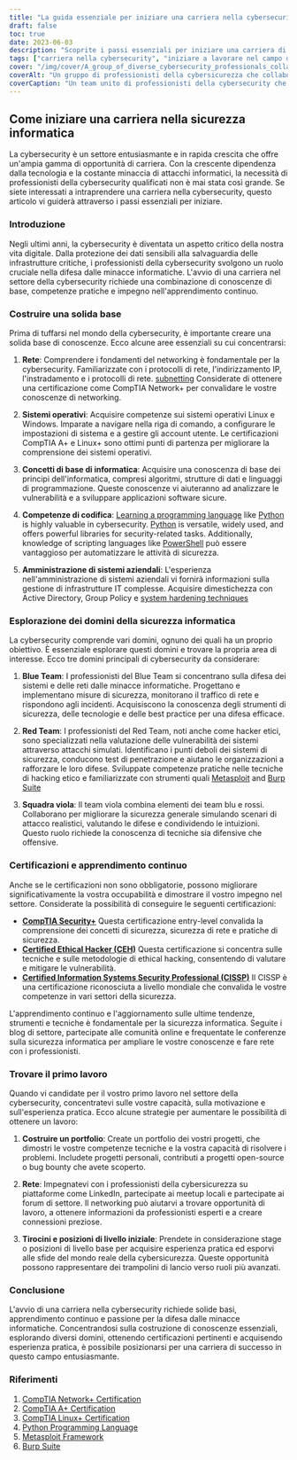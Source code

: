 ```yaml
---
title: "La guida essenziale per iniziare una carriera nella cybersecurity"
draft: false
toc: true
date: 2023-06-03
description: "Scoprite i passi essenziali per iniziare una carriera di successo nella cybersecurity, dalla costruzione di una solida base all'esplorazione di diversi domini e certificazioni."
tags: ["carriera nella cybersecurity", "iniziare a lavorare nel campo della cybersecurity", "costruire le fondamenta", "fondamenti di rete", "sistemi operativi", "competenze di codifica", "amministrazione del sistema aziendale", "squadra blu", "squadra rossa", "squadra viola", "certificazioni", "apprendimento continuo", "primo lavoro nella cybersecurity", "costruzione del portafoglio", "networking per la cybersecurity", "stage in cybersecurity", "Sicurezza CompTIA", "Hacker etico certificato CEH", "Professionista certificato della sicurezza dei sistemi informativi CISSP", "conferenze sulla cybersicurezza", "tendenze della cybersicurezza", "esperienza pratica", "progetti di cybersecurity", "incontri di cybersicurezza", "sicurezza informatica di base", "Difendersi dalle minacce informatiche", "professionisti della cybersicurezza", "sviluppo della carriera", "competenze di cybersecurity", "educazione alla cybersicurezza"]
cover: "/img/cover/A_group_of_diverse_cybersecurity_professionals_collaborating.png"
coverAlt: "Un gruppo di professionisti della cybersicurezza che collaborano alla sicurezza dei sistemi e delle reti digitali."
coverCaption: "Un team unito di professionisti della cybersecurity che lavorano insieme per proteggere i sistemi digitali dalle minacce informatiche."
---
```


## Come iniziare una carriera nella sicurezza informatica

La cybersecurity è un settore entusiasmante e in rapida crescita che offre un'ampia gamma di opportunità di carriera. Con la crescente dipendenza dalla tecnologia e la costante minaccia di attacchi informatici, la necessità di professionisti della cybersecurity qualificati non è mai stata così grande. Se siete interessati a intraprendere una carriera nella cybersecurity, questo articolo vi guiderà attraverso i passi essenziali per iniziare.

### Introduzione

Negli ultimi anni, la cybersecurity è diventata un aspetto critico della nostra vita digitale. Dalla protezione dei dati sensibili alla salvaguardia delle infrastrutture critiche, i professionisti della cybersecurity svolgono un ruolo cruciale nella difesa dalle minacce informatiche. L'avvio di una carriera nel settore della cybersecurity richiede una combinazione di conoscenze di base, competenze pratiche e impegno nell'apprendimento continuo.

### Costruire una solida base

Prima di tuffarsi nel mondo della cybersecurity, è importante creare una solida base di conoscenze. Ecco alcune aree essenziali su cui concentrarsi:

1. **Rete**: Comprendere i fondamenti del networking è fondamentale per la cybersecurity. Familiarizzate con i protocolli di rete, l'indirizzamento IP, l'instradamento e i protocolli di rete. [subnetting](https://simeononsecurity.ch/articles/how-to-perform-network-segmentation-for-improved-security/) Considerate di ottenere una certificazione come CompTIA Network+ per convalidare le vostre conoscenze di networking.

2. **Sistemi operativi**: Acquisire competenze sui sistemi operativi Linux e Windows. Imparate a navigare nella riga di comando, a configurare le impostazioni di sistema e a gestire gli account utente. Le certificazioni CompTIA A+ e Linux+ sono ottimi punti di partenza per migliorare la comprensione dei sistemi operativi.

3. **Concetti di base di informatica**: Acquisire una conoscenza di base dei principi dell'informatica, compresi algoritmi, strutture di dati e linguaggi di programmazione. Queste conoscenze vi aiuteranno ad analizzare le vulnerabilità e a sviluppare applicazioni software sicure.

4. **Competenze di codifica**: [Learning a programming language](https://simeononsecurity.ch/articles/should-i-learn-programming-for-cybersecurity-or-information-technology/) like [Python](https://simeononsecurity.ch/articles/secure-coding-standards-for-python/) is highly valuable in cybersecurity. [Python](https://simeononsecurity.ch/articles/secure-coding-standards-for-python/) is versatile, widely used, and offers powerful libraries for security-related tasks. Additionally, knowledge of scripting languages like [PowerShell](https://simeononsecurity.ch/articles/learning-powershell-scripting-for-beginners/) può essere vantaggioso per automatizzare le attività di sicurezza.

5. **Amministrazione di sistemi aziendali**: L'esperienza nell'amministrazione di sistemi aziendali vi fornirà informazioni sulla gestione di infrastrutture IT complesse. Acquisire dimestichezza con Active Directory, Group Policy e [system hardening techniques](https://simeononsecurity.ch/github/windows-optimize-harden-debloat/)

### Esplorazione dei domini della sicurezza informatica

La cybersecurity comprende vari domini, ognuno dei quali ha un proprio obiettivo. È essenziale esplorare questi domini e trovare la propria area di interesse. Ecco tre domini principali di cybersecurity da considerare:

1. **Blue Team**: I professionisti del Blue Team si concentrano sulla difesa dei sistemi e delle reti dalle minacce informatiche. Progettano e implementano misure di sicurezza, monitorano il traffico di rete e rispondono agli incidenti. Acquisiscono la conoscenza degli strumenti di sicurezza, delle tecnologie e delle best practice per una difesa efficace.

2. **Red Team**: I professionisti del Red Team, noti anche come hacker etici, sono specializzati nella valutazione delle vulnerabilità dei sistemi attraverso attacchi simulati. Identificano i punti deboli dei sistemi di sicurezza, conducono test di penetrazione e aiutano le organizzazioni a rafforzare le loro difese. Sviluppate competenze pratiche nelle tecniche di hacking etico e familiarizzate con strumenti quali [Metasploit](https://simeononsecurity.ch/articles/what-is-metasploit/) and [Burp Suite](https://simeononsecurity.ch/articles/the-role-of-penetration-testing-in-cybersecurity/)

3. **Squadra viola**: Il team viola combina elementi dei team blu e rossi. Collaborano per migliorare la sicurezza generale simulando scenari di attacco realistici, valutando le difese e condividendo le intuizioni. Questo ruolo richiede la conoscenza di tecniche sia difensive che offensive.

### Certificazioni e apprendimento continuo

Anche se le certificazioni non sono obbligatorie, possono migliorare significativamente la vostra occupabilità e dimostrare il vostro impegno nel settore. Considerate la possibilità di conseguire le seguenti certificazioni:

- [**CompTIA Security+**](https://simeononsecurity.ch/articles/comptias-security-plus-sy0-601-what-do-you-need-to-know/) Questa certificazione entry-level convalida la comprensione dei concetti di sicurezza, sicurezza di rete e pratiche di sicurezza.
- [**Certified Ethical Hacker (CEH)**](https://simeononsecurity.ch/articles/preparing-for-the-ceh-certified-ethical-hacker-certification-exam/) Questa certificazione si concentra sulle tecniche e sulle metodologie di ethical hacking, consentendo di valutare e mitigare le vulnerabilità.
- [**Certified Information Systems Security Professional (CISSP)**](https://simeononsecurity.ch/articles/a-guide-to-earning-the-isc2-cissp-certification/) Il CISSP è una certificazione riconosciuta a livello mondiale che convalida le vostre competenze in vari settori della sicurezza.

L'apprendimento continuo e l'aggiornamento sulle ultime tendenze, strumenti e tecniche è fondamentale per la sicurezza informatica. Seguite i blog di settore, partecipate alle comunità online e frequentate le conferenze sulla sicurezza informatica per ampliare le vostre conoscenze e fare rete con i professionisti.

### Trovare il primo lavoro

Quando vi candidate per il vostro primo lavoro nel settore della cybersecurity, concentratevi sulle vostre capacità, sulla motivazione e sull'esperienza pratica. Ecco alcune strategie per aumentare le possibilità di ottenere un lavoro:

1. **Costruire un portfolio**: Create un portfolio dei vostri progetti, che dimostri le vostre competenze tecniche e la vostra capacità di risolvere i problemi. Includete progetti personali, contributi a progetti open-source o bug bounty che avete scoperto.

2. **Rete**: Impegnatevi con i professionisti della cybersicurezza su piattaforme come LinkedIn, partecipate ai meetup locali e partecipate ai forum di settore. Il networking può aiutarvi a trovare opportunità di lavoro, a ottenere informazioni da professionisti esperti e a creare connessioni preziose.

3. **Tirocini e posizioni di livello iniziale**: Prendete in considerazione stage o posizioni di livello base per acquisire esperienza pratica ed esporvi alle sfide del mondo reale della cybersicurezza. Queste opportunità possono rappresentare dei trampolini di lancio verso ruoli più avanzati.

### Conclusione

L'avvio di una carriera nella cybersecurity richiede solide basi, apprendimento continuo e passione per la difesa dalle minacce informatiche. Concentrandosi sulla costruzione di conoscenze essenziali, esplorando diversi domini, ottenendo certificazioni pertinenti e acquisendo esperienza pratica, è possibile posizionarsi per una carriera di successo in questo campo entusiasmante.

### Riferimenti

1. [CompTIA Network+ Certification](https://www.comptia.org/certifications/network)
2. [CompTIA A+ Certification](https://www.comptia.org/certifications/a)
3. [CompTIA Linux+ Certification](https://www.comptia.org/certifications/linux)
4. [Python Programming Language](https://www.python.org/)
5. [Metasploit Framework](https://www.metasploit.com/)
6. [Burp Suite](https://portswigger.net/burp)

